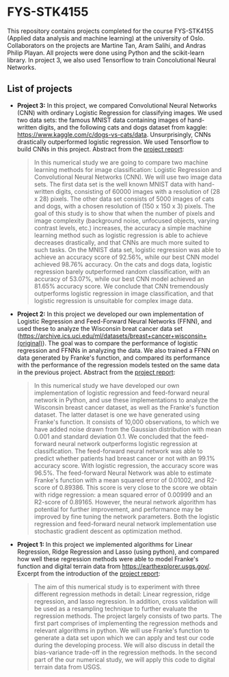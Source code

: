 # FYS-STK4155
This repository contains projects completed for the course FYS-STK4155 (Applied data analysis and machine learning) at the university of Oslo. Collaborators on the projects are Martine Tan, Aram Salihi, and Andras Philip Playan.
All projects were done using Python and the scikit-learn library. In project 3, we also used Tensorflow to train Concolutional Neural Networks.

## List of projects

* **Project 3:** In this project, we compared Convolutional Neural Networks (CNN) with ordinary Logistic Regression for classifying images. We used two data sets: the famous MNIST data containing images of hand-written digits, and the following cats and dogs dataset from kaggle: https://www.kaggle.com/c/dogs-vs-cats/data. 
Unsurprisingly, CNNs drastically outperformed logistic regression.
We used Tensorflow to build CNNs in this project.
Abstract from the [project report](https://github.com/martinekbh/FYS-STK4155/blob/master/project3/report_for_project_3.pdf):
  >In this numerical study we are going to compare two machine learning methods for image classification: Logistic Regression and Convolutional Neural Networks (CNN). We will use two image data sets. The first data set is the well known MNIST data with hand-written digits, consisting of 60000 images with a resolution of (28 x 28) pixels. The other data set consists of 5000 images of cats and dogs, with a chosen resolution of (150 x 150 x 3) pixels. The goal of this study is to show that when the number of pixels and image complexity (background noise, unfocused objects, varying contrast levels, etc.) increases, the accuracy a simple machine learning method such as logistic regression is able to achieve decreases drastically, and that CNNs are much more suited to such tasks. On the MNIST data set, logistic regression was able to achieve an accuracy score of 92.56%, while our best CNN model achieved 98.76% accuracy. On the cats and dogs data, logistic regression barely outperformed random classification, with an accuracy of 53.07%, while our best CNN model achieved an 81.65% accuracy score. We conclude that CNN tremendously outperforms logistic regression in image classification, and that logistic regression is unsuitable for complex image data.

* **Project 2:** In this project we developed our own implementation of Logistic Regression and Feed-Forward Neural Networks (FFNN), and used these to analyze the Wisconsin breat cancer data set (https://archive.ics.uci.edu/ml/datasets/breast+cancer+wisconsin+(original)). The goal was to compare the performance of logistic regression and FFNNs in analyzing the data. We also trained a FFNN on data generated by Franke's function, and compared its performance with the performance of the regression models tested on the same data in the previous project.
Abstract from the [project report](https://github.com/martinekbh/FYS-STK4155/blob/master/project2/Report/FYS-STK4155_project_2.pdf):
  >In this numerical study we have developed our own implementation of logistic regression and feed-forward neural network in Python, and use these implementations to analyze the Wisconsin breast cancer dataset, as well as the Franke's function dataset. The latter dataset is one we have generated using Franke's function. It consists of 10,000 observations, to which we have added noise drawn from the Gaussian distribution with mean 0.001 and standard deviation 0.1. We concluded that the feed-forward neural network outperforms logistic regression at classification. The feed-forward neural network was able to predict whether patients had breast cancer or not with an 99.1% accuracy score. With logistic regression, the accuracy score was 96.5%. The feed-forward Neural Network was able to estimate Franke's function with a mean squared error of 0.01002, and R2-score of 0.89386. This score is very close to the score we obtain with ridge regression: a mean squared error of 0.00999 and an R2-score of 0.89165. However, the neural network algorithm has potential for further improvement, and performance may be improved by fine tuning the network parameters. Both the logistic regression and feed-forward neural network implementation use stochastic gradient descent as optimization method.

* **Project 1:** In this project we implemented algorithms for Linear Regression, Ridge Regression and Lasso (using python), and compared how well these regression methods were able to model Franke's function and digital terrain data from https://earthexplorer.usgs.gov/.
Excerpt from the introduction of the [project report](https://github.com/martinekbh/FYS-STK4155/blob/master/project1/article/fys_stk_project1.pdf): 
  >The aim of this numerical study is to experiment with three different regression methods in detail: Linear regression, ridge regression, and lasso regression. In addition, cross validation will be used as a resampling technique to further evaluate the regression methods. The project largely consists of two parts. The first part comprises of implementing the regression methods and relevant algorithms in python. We will use Franke's function to generate a data set upon which we can apply and test our code during the developing process. We will also discuss in detail the bias-variance trade-off in the regression methods. In the second part of the our numerical study, we will apply this code to digital terrain data from USGS.
